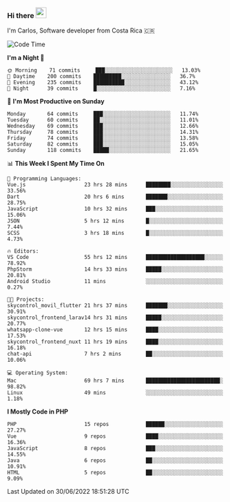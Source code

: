 ### Hi there <img src="https://media.giphy.com/media/hvRJCLFzcasrR4ia7z/giphy.gif" width="25px" height="25px">

I'm Carlos, Software developer from Costa Rica 🇨🇷

<!--START_SECTION:waka-->
![Code Time](http://img.shields.io/badge/Code%20Time-0%20secs-blue)

**I'm a Night 🦉** 

```text
🌞 Morning    71 commits     ███░░░░░░░░░░░░░░░░░░░░░░   13.03% 
🌆 Daytime    200 commits    █████████░░░░░░░░░░░░░░░░   36.7% 
🌃 Evening    235 commits    ██████████░░░░░░░░░░░░░░░   43.12% 
🌙 Night      39 commits     █░░░░░░░░░░░░░░░░░░░░░░░░   7.16%

```
📅 **I'm Most Productive on Sunday** 

```text
Monday       64 commits     ███░░░░░░░░░░░░░░░░░░░░░░   11.74% 
Tuesday      60 commits     ██░░░░░░░░░░░░░░░░░░░░░░░   11.01% 
Wednesday    69 commits     ███░░░░░░░░░░░░░░░░░░░░░░   12.66% 
Thursday     78 commits     ███░░░░░░░░░░░░░░░░░░░░░░   14.31% 
Friday       74 commits     ███░░░░░░░░░░░░░░░░░░░░░░   13.58% 
Saturday     82 commits     ███░░░░░░░░░░░░░░░░░░░░░░   15.05% 
Sunday       118 commits    █████░░░░░░░░░░░░░░░░░░░░   21.65%

```


📊 **This Week I Spent My Time On** 

```text
💬 Programming Languages: 
Vue.js                   23 hrs 28 mins      ████████░░░░░░░░░░░░░░░░░   33.56% 
Dart                     20 hrs 6 mins       ███████░░░░░░░░░░░░░░░░░░   28.75% 
JavaScript               10 hrs 32 mins      ███░░░░░░░░░░░░░░░░░░░░░░   15.06% 
JSON                     5 hrs 12 mins       █░░░░░░░░░░░░░░░░░░░░░░░░   7.44% 
SCSS                     3 hrs 18 mins       █░░░░░░░░░░░░░░░░░░░░░░░░   4.73%

🔥 Editors: 
VS Code                  55 hrs 12 mins      ███████████████████░░░░░░   78.92% 
PhpStorm                 14 hrs 33 mins      █████░░░░░░░░░░░░░░░░░░░░   20.81% 
Android Studio           11 mins             ░░░░░░░░░░░░░░░░░░░░░░░░░   0.27%

🐱‍💻 Projects: 
skycontrol_movil_flutter 21 hrs 37 mins      ███████░░░░░░░░░░░░░░░░░░   30.91% 
skycontrol_frontend_larav14 hrs 31 mins      █████░░░░░░░░░░░░░░░░░░░░   20.77% 
whatsapp-clone-vue       12 hrs 15 mins      ████░░░░░░░░░░░░░░░░░░░░░   17.53% 
skycontrol_frontend_nuxt 11 hrs 19 mins      ████░░░░░░░░░░░░░░░░░░░░░   16.18% 
chat-api                 7 hrs 2 mins        ██░░░░░░░░░░░░░░░░░░░░░░░   10.06%

💻 Operating System: 
Mac                      69 hrs 7 mins       ████████████████████████░   98.82% 
Linux                    49 mins             ░░░░░░░░░░░░░░░░░░░░░░░░░   1.18%

```

**I Mostly Code in PHP** 

```text
PHP                      15 repos            ██████░░░░░░░░░░░░░░░░░░░   27.27% 
Vue                      9 repos             ████░░░░░░░░░░░░░░░░░░░░░   16.36% 
JavaScript               8 repos             ███░░░░░░░░░░░░░░░░░░░░░░   14.55% 
Java                     6 repos             ██░░░░░░░░░░░░░░░░░░░░░░░   10.91% 
HTML                     5 repos             ██░░░░░░░░░░░░░░░░░░░░░░░   9.09%

```



 Last Updated on 30/06/2022 18:51:28 UTC
<!--END_SECTION:waka-->
